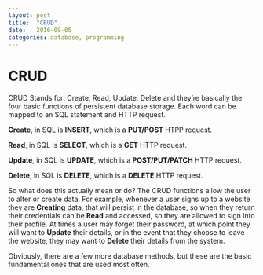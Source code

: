 ```yaml
---
layout: post
title:  "CRUD"
date:   2016-09-05
categories: database, programming
---
```



# CRUD


CRUD Stands for: Create, Read, Update, Delete and they’re basically the four basic functions of persistent database storage. Each word can be mapped to an SQL statement and HTTP request.

**Create**, in SQL is **INSERT**, which is a **PUT/POST** HTPP request.

**Read**, in SQL is **SELECT**, which is a **GET** HTTP request.

**Update**, in SQL is **UPDATE**, which is a **POST/PUT/PATCH** HTTP request.

**Delete**, in SQL is **DELETE**, which is a **DELETE** HTTP request.

So what does this actually mean or do? The CRUD functions allow the user to alter or create data. For example, whenever a user signs up to a website they are **Creating** data, that will persist in the database, so when they return their credentials can be **Read** and accessed, so they are allowed to sign into their profile. At times a user may forget their password, at which point they will want to **Update** their details, or in the event that they choose to leave the website, they may want to **Delete** their details from the system.

Obviously, there are a few more database methods, but these are the basic fundamental ones that are used most often.
